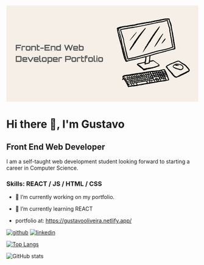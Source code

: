 ![Front End Web Developer](https://github.com/future-cs/future-cs/blob/main/github.png)

# Hi there 👋, I'm Gustavo
## Front End Web Developer

I am a self-taught web development student looking forward to starting a career in Computer Science. 

### Skills: REACT / JS / HTML / CSS

- 🔭 I’m currently working on my portfolio. 
- 🌱 I’m currently learning REACT

- portfolio at: https://gustavooliveira.netlify.app/


[<img src='https://cdn.jsdelivr.net/npm/simple-icons@3.0.1/icons/github.svg' alt='github' height='40' color='#4f709c'>](https://github.com/future-cs)  [<img src='https://cdn.jsdelivr.net/npm/simple-icons@3.0.1/icons/linkedin.svg' alt='linkedin' height='40'>](https://www.linkedin.com/in/https://www.linkedin.com/public-profile/settings?trk=d_flagship3_profile_self_view_public_profile/)  

[![Top Langs](https://github-readme-stats.vercel.app/api/top-langs/?username=future-cs)](https://github.com/anuraghazra/github-readme-stats)

![GitHub stats](https://github-readme-stats.vercel.app/api?username=future-cs&show_icons=true)

